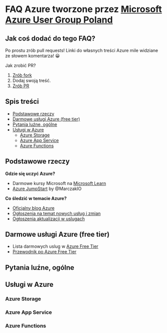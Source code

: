 # FAQ Azure tworzone przez [Microsoft Azure User Group Poland](https://www.facebook.com/groups/azureugpl/)

## Jak coś dodać do tego FAQ?

Po prostu zrób pull requests! Linki do własnych treści Azure mile widziane ze słowem komentarza! 😀

Jak zrobić PR? 

1. [Zrób fork](https://help.github.com/en/github/getting-started-with-github/fork-a-repo)
1. Dodaj swoją treść.
1. [Zrób PR](https://help.github.com/en/github/collaborating-with-issues-and-pull-requests/creating-a-pull-request-from-a-fork)

## Spis treści
 
* [Podstawowe rzeczy ](#podstawowe-rzeczy)
* [Darmowe usługi Azure (free tier)](#darmowe-usługi-azure-free-tier)
* [Pytania luźne, ogólne](#pytania-luźne-ogólne)
* [Usługi w Azure](#usługi-w-azure)
   * [Azure Storage](#azure-storage)
   * [Azure App Service](#azure-app-service)
   * [Azure Functions](#azure-functions)

## Podstawowe rzeczy 

**Gdzie się uczyć Azure?**

- Darmowe kursy Microsoft na [Microsoft Learn](https://docs.microsoft.com/en-us/learn/)
- [Azure JumpStart](https://marczak.io/posts/2019/07/azure-jumpstart/) by @MarczakIO

**Co śledzić w temacie Azure?**

- [Oficjalny blog Azure](https://azure.microsoft.com/en-us/blog/)
- [Ogłoszenia na temat nowych usług i zmian](https://azure.microsoft.com/en-us/blog/topics/announcements/)
- [Ogłoszenia aktualizacji w uslugach](https://azure.microsoft.com/en-us/updates/)

## Darmowe usługi Azure (free tier)

- Lista darmowych uslug w [Azure Free Tier](https://azure.microsoft.com/pl-pl/free/)
- [Przewodnik po Azure Free Tier](https://marczak.io/posts/2019/07/azure-jumpstart/)

## Pytania luźne, ogólne

## Usługi w Azure
 
### Azure Storage

### Azure App Service

### Azure Functions
